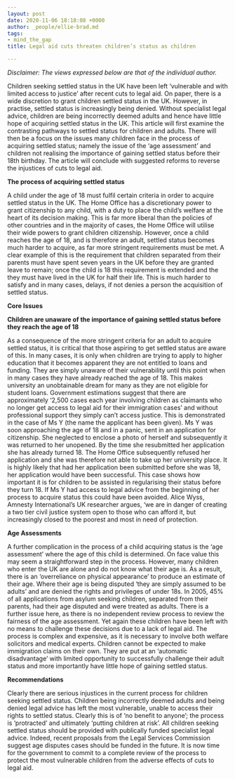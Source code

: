 ```yaml
---
layout: post
date: 2020-11-06 18:18:08 +0000
author: _people/ellie-brad.md
tags:
- mind_the_gap
title: Legal aid cuts threaten children’s status as children

---
```

_Disclaimer: The views expressed below are that of the individual author._

Children seeking settled status in the UK have been left ‘vulnerable and with limited access to justice’ after recent cuts to legal aid. On paper, there is a wide discretion to grant children settled status in the UK. However, in practise, settled status is increasingly being denied. Without specialist legal advice, children are being incorrectly deemed adults and hence have little hope of acquiring settled status in the UK. This article will first examine the contrasting pathways to settled status for children and adults. There will then be a focus on the issues many children face in the process of acquiring settled status; namely the issue of the ‘age assessment’ and children not realising the importance of gaining settled status before their 18th birthday. The article will conclude with suggested reforms to reverse the injustices of cuts to legal aid.

**The process of acquiring settled status**

A child under the age of 18 must fulfil certain criteria in order to acquire settled status in the UK. The Home Office has a discretionary power to grant citizenship to any child, with a duty to place the child’s welfare at the heart of its decision making. This is far more liberal than the policies of other countries and in the majority of cases, the Home Office will utilise their wide powers to grant children citizenship. However, once a child reaches the age of 18, and is therefore an adult, settled status becomes much harder to acquire, as far more stringent requirements must be met. A clear example of this is the requirement that children separated from their parents must have spent seven years in the UK before they are granted leave to remain; once the child is 18 this requirement is extended and the they must have lived in the UK for half their life. This is much harder to satisfy and in many cases, delays, if not denies a person the acquisition of settled status.

**Core Issues**

**Children are unaware of the importance of gaining settled status before they reach the age of 18**

As a consequence of the more stringent criteria for an adult to acquire settled status, it is critical that those aspiring to get settled status are aware of this. In many cases, it is only when children are trying to apply to higher education that it becomes apparent they are not entitled to loans and funding. They are simply unaware of their vulnerability until this point when in many cases they have already reached the age of 18. This makes university an unobtainable dream for many as they are not eligible for student loans. Government estimations suggest that there are approximately ‘2,500 cases each year involving children as claimants who no longer get access to legal aid for their immigration cases’ and without professional support they simply can’t access justice. This is demonstrated in the case of Ms Y (the name the applicant has been given). Ms Y was soon approaching the age of 18 and in a panic, sent in an application for citizenship. She neglected to enclose a photo of herself and subsequently it was returned to her unopened. By the time she resubmitted her application she has already turned 18. The Home Office subsequently refused her application and she was therefore not able to take up her university place. It is highly likely that had her application been submitted before she was 18, her application would have been successful. This case shows how important it is for children to be assisted in regularising their status before they turn 18. If Ms Y had access to legal advice from the beginning of her process to acquire status this could have been avoided. Alice Wyss, Amnesty International’s UK researcher argues, ‘we are in danger of creating a two tier civil justice system open to those who can afford it, but increasingly closed to the poorest and most in need of protection.

**Age Assessments**

A further complication in the process of a child acquiring status is the ‘age assessment’ where the age of this child is determined. On face value this may seem a straightforward step in the process. However, many children who enter the UK are alone and do not know what their age is. As a result, there is an ‘overreliance on physical appearance’ to produce an estimate of their age. Where their age is being disputed ‘they are simply assumed to be adults’ and are denied the rights and privileges of under 18s. In 2005, 45% of all applications from asylum seeking children, separated from their parents, had their age disputed and were treated as adults. There is a further issue here, as there is no independent review process to review the fairness of the age assessment. Yet again these children have been left with no means to challenge these decisions due to a lack of legal aid. The process is complex and expensive, as it is necessary to involve both welfare solicitors and medical experts. Children cannot be expected to make immigration claims on their own. They are put at an ‘automatic disadvantage’ with limited opportunity to successfully challenge their adult status and more importantly have little hope of gaining settled status.

**Recommendations**

Clearly there are serious injustices in the current process for children seeking settled status. Children being incorrectly deemed adults and being denied legal advice has left the most vulnerable, unable to access their rights to settled status. Clearly this is of ‘no benefit to anyone’; the process is ‘protracted’ and ultimately ‘putting children at risk’. All children seeking settled status should be provided with publically funded specialist legal advice. Indeed, recent proposals from the Legal Services Commission suggest age disputes cases should be funded in the future. It is now time for the government to commit to a complete review of the process to protect the most vulnerable children from the adverse effects of cuts to legal aid.